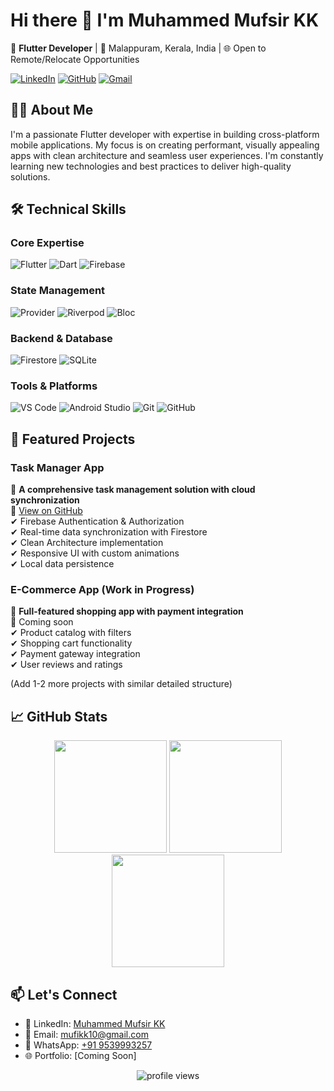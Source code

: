 # Hi there 👋 I'm Muhammed Mufsir KK

🚀 **Flutter Developer** | 📍 Malappuram, Kerala, India | 🌐 Open to Remote/Relocate Opportunities

[![LinkedIn](https://img.shields.io/badge/LinkedIn-0077B5?style=for-the-badge&logo=linkedin&logoColor=white)](https://www.linkedin.com/in/muhammed-mufsir-kk-bb8607335/)
[![GitHub](https://img.shields.io/badge/GitHub-100000?style=for-the-badge&logo=github&logoColor=white)](https://github.com/MUHAMMED-MUFSIR-KK)
[![Gmail](https://img.shields.io/badge/Gmail-D14836?style=for-the-badge&logo=gmail&logoColor=white)](mailto:mufikk10@gmail.com)

## 👨‍💻 About Me

I'm a passionate Flutter developer with expertise in building cross-platform mobile applications. My focus is on creating performant, visually appealing apps with clean architecture and seamless user experiences. I'm constantly learning new technologies and best practices to deliver high-quality solutions.

## 🛠️ Technical Skills

### Core Expertise
![Flutter](https://img.shields.io/badge/Flutter-02569B?style=for-the-badge&logo=flutter&logoColor=white)
![Dart](https://img.shields.io/badge/Dart-0175C2?style=for-the-badge&logo=dart&logoColor=white)
![Firebase](https://img.shields.io/badge/Firebase-FFCA28?style=for-the-badge&logo=firebase&logoColor=black)

### State Management
![Provider](https://img.shields.io/badge/Provider-4285F4?style=for-the-badge)
![Riverpod](https://img.shields.io/badge/Riverpod-FF7043?style=for-the-badge)
![Bloc](https://img.shields.io/badge/Bloc-5C2D91?style=for-the-badge)

### Backend & Database
![Firestore](https://img.shields.io/badge/Firestore-FFCA28?style=for-the-badge&logo=firebase&logoColor=black)
![SQLite](https://img.shields.io/badge/SQLite-003B57?style=for-the-badge&logo=sqlite&logoColor=white)

### Tools & Platforms
![VS Code](https://img.shields.io/badge/VS_Code-007ACC?style=for-the-badge&logo=visual-studio-code&logoColor=white)
![Android Studio](https://img.shields.io/badge/Android_Studio-3DDC84?style=for-the-badge&logo=android-studio&logoColor=white)
![Git](https://img.shields.io/badge/Git-F05032?style=for-the-badge&logo=git&logoColor=white)
![GitHub](https://img.shields.io/badge/GitHub-181717?style=for-the-badge&logo=github&logoColor=white)

## 🚀 Featured Projects

### Task Manager App
📌 **A comprehensive task management solution with cloud synchronization**  
🔗 [View on GitHub](https://github.com/MUHAMMED-MUFSIR-KK/TASK-APP)  
✔ Firebase Authentication & Authorization  
✔ Real-time data synchronization with Firestore  
✔ Clean Architecture implementation  
✔ Responsive UI with custom animations  
✔ Local data persistence  

### E-Commerce App (Work in Progress)
📌 **Full-featured shopping app with payment integration**  
🔗 Coming soon  
✔ Product catalog with filters  
✔ Shopping cart functionality  
✔ Payment gateway integration  
✔ User reviews and ratings  

(Add 1-2 more projects with similar detailed structure)

## 📈 GitHub Stats

<div align="center">
  <img height="180em" src="https://github-readme-stats.vercel.app/api?username=MUHAMMED-MUFSIR-KK&show_icons=true&theme=radical&include_all_commits=true&count_private=true"/>
  <img height="180em" src="https://github-readme-stats.vercel.app/api/top-langs/?username=MUHAMMED-MUFSIR-KK&layout=compact&langs_count=8&theme=radical"/>
  <img height="180em" src="https://github-readme-streak-stats.herokuapp.com/?user=MUHAMMED-MUFSIR-KK&theme=radical"/>
</div>

## 📫 Let's Connect
- 💼 LinkedIn: [Muhammed Mufsir KK](https://www.linkedin.com/in/muhammed-mufsir-kk-bb8607335/)
- 📧 Email: [mufikk10@gmail.com](mailto:mufikk10@gmail.com)
- 📱 WhatsApp: [+91 9539993257](https://wa.me/919539993257)
- 🌐 Portfolio: [Coming Soon]

<div align="center">
  <img src="https://komarev.com/ghpvc/?username=MUHAMMED-MUFSIR-KK&label=Profile%20views&color=0e75b6&style=flat" alt="profile views" />
</div>
